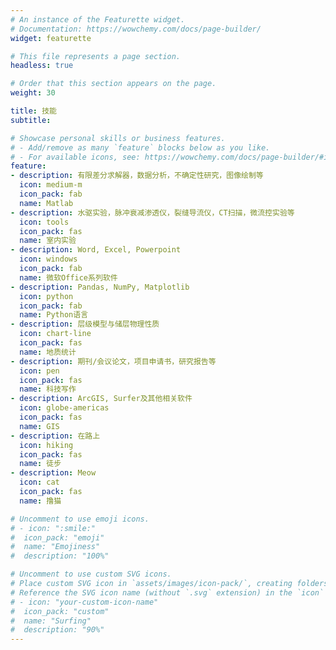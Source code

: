 ```yaml
---
# An instance of the Featurette widget.
# Documentation: https://wowchemy.com/docs/page-builder/
widget: featurette

# This file represents a page section.
headless: true

# Order that this section appears on the page.
weight: 30

title: 技能
subtitle:

# Showcase personal skills or business features.
# - Add/remove as many `feature` blocks below as you like.
# - For available icons, see: https://wowchemy.com/docs/page-builder/#icons
feature:
- description: 有限差分求解器，数据分析，不确定性研究，图像绘制等 
  icon: medium-m
  icon_pack: fab
  name: Matlab
- description: 水驱实验，脉冲衰减渗透仪，裂缝导流仪，CT扫描，微流控实验等  
  icon: tools
  icon_pack: fas
  name: 室内实验
- description: Word, Excel, Powerpoint
  icon: windows
  icon_pack: fab
  name: 微软Office系列软件
- description: Pandas, NumPy, Matplotlib
  icon: python
  icon_pack: fab
  name: Python语言
- description: 层级模型与储层物理性质
  icon: chart-line
  icon_pack: fas
  name: 地质统计
- description: 期刊/会议论文，项目申请书，研究报告等
  icon: pen
  icon_pack: fas
  name: 科技写作
- description: ArcGIS, Surfer及其他相关软件 
  icon: globe-americas
  icon_pack: fas
  name: GIS
- description: 在路上
  icon: hiking
  icon_pack: fas
  name: 徒步
- description: Meow
  icon: cat
  icon_pack: fas
  name: 撸猫

# Uncomment to use emoji icons.
# - icon: ":smile:"
#  icon_pack: "emoji"
#  name: "Emojiness"
#  description: "100%"  

# Uncomment to use custom SVG icons.
# Place custom SVG icon in `assets/images/icon-pack/`, creating folders if necessary.
# Reference the SVG icon name (without `.svg` extension) in the `icon` field.
# - icon: "your-custom-icon-name"
#  icon_pack: "custom"
#  name: "Surfing"
#  description: "90%"
---
```

